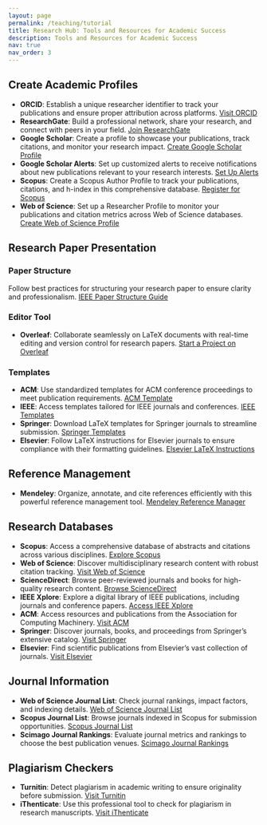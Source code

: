 ```yaml
---
layout: page
permalink: /teaching/tutorial
title: Research Hub: Tools and Resources for Academic Success
description: Tools and Resources for Academic Success
nav: true
nav_order: 3
---
```

## Create Academic Profiles
- **ORCID**: Establish a unique researcher identifier to track your publications and ensure proper attribution across platforms. [Visit ORCID](https://orcid.org/)
- **ResearchGate**: Build a professional network, share your research, and connect with peers in your field. [Join ResearchGate](https://www.researchgate.net/)
- **Google Scholar**: Create a profile to showcase your publications, track citations, and monitor your research impact. [Create Google Scholar Profile](https://scholar.google.com/schhp?hl=en)
- **Google Scholar Alerts**: Set up customized alerts to receive notifications about new publications relevant to your research interests. [Set Up Alerts](https://scholar.google.com/scholar_alerts?view_op=list_alerts&hl=en)
- **Scopus**: Create a Scopus Author Profile to track your publications, citations, and h-index in this comprehensive database. [Register for Scopus](https://www.scopus.com/authid/register.uri)
- **Web of Science**: Set up a Researcher Profile to monitor your publications and citation metrics across Web of Science databases. [Create Web of Science Profile](https://www.webofscience.com/wos/author/register)

## Research Paper Presentation
### Paper Structure
Follow best practices for structuring your research paper to ensure clarity and professionalism. [IEEE Paper Structure Guide](https://conferences.ieeeauthorcenter.ieee.org/write-your-paper/structure-your-paper/)

### Editor Tool
- **Overleaf**: Collaborate seamlessly on LaTeX documents with real-time editing and version control for research papers. [Start a Project on Overleaf](https://www.overleaf.com/project)

### Templates
- **ACM**: Use standardized templates for ACM conference proceedings to meet publication requirements. [ACM Template](https://www.acm.org/publications/proceedings-template)
- **IEEE**: Access templates tailored for IEEE journals and conferences. [IEEE Templates](https://www.ieee.org/conferences/publishing/templates.html)
- **Springer**: Download LaTeX templates for Springer journals to streamline submission. [Springer Templates](https://preview.springer.com/gp/livingreviews/latex-templates)
- **Elsevier**: Follow LaTeX instructions for Elsevier journals to ensure compliance with their formatting guidelines. [Elsevier LaTeX Instructions](https://www.elsevier.com/authors/policies-and-guidelines/latex-instructions)

## Reference Management
- **Mendeley**: Organize, annotate, and cite references efficiently with this powerful reference management tool. [Mendeley Reference Manager](https://www.mendeley.com/reference-manager/)

## Research Databases
- **Scopus**: Access a comprehensive database of abstracts and citations across various disciplines. [Explore Scopus](https://www.scopus.com/)
- **Web of Science**: Discover multidisciplinary research content with robust citation tracking. [Visit Web of Science](https://www.webofscience.com/)
- **ScienceDirect**: Browse peer-reviewed journals and books for high-quality research content. [Browse ScienceDirect](https://www.sciencedirect.com/)
- **IEEE Xplore**: Explore a digital library of IEEE publications, including journals and conference papers. [Access IEEE Xplore](https://ieeexplore.ieee.org/)
- **ACM**: Access resources and publications from the Association for Computing Machinery. [Visit ACM](https://www.acm.org/)
- **Springer**: Discover journals, books, and proceedings from Springer’s extensive catalog. [Visit Springer](https://www.springer.com/)
- **Elsevier**: Find scientific publications from Elsevier’s vast collection of journals. [Visit Elsevier](https://www.elsevier.com/)

## Journal Information
- **Web of Science Journal List**: Check journal rankings, impact factors, and indexing details. [Web of Science Journal List](https://mjl.clarivate.com/home)
- **Scopus Journal List**: Browse journals indexed in Scopus for submission opportunities. [Scopus Journal List](https://www.scopus.com/home.uri)
- **Scimago Journal Rankings**: Evaluate journal metrics and rankings to choose the best publication venues. [Scimago Journal Rankings](https://www.scimagojr.com/)

## Plagiarism Checkers
- **Turnitin**: Detect plagiarism in academic writing to ensure originality before submission. [Visit Turnitin](https://www.turnitin.com/)
- **iThenticate**: Use this professional tool to check for plagiarism in research manuscripts. [Visit iThenticate](https://www.ithenticate.com/)